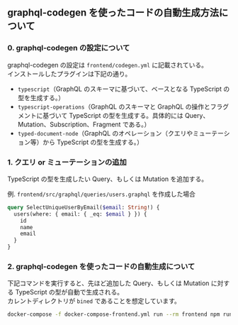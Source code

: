 ## graphql-codegen を使ったコードの自動生成方法について

### 0. graphql-codegen の設定について

graphql-codegen の設定は `frontend/codegen.yml` に記載されている。  
インストールしたプラグインは下記の通り。

- `typescript`（GraphQL のスキーマに基づいて、ベースとなる TypeScript の型を生成する。）
- `typescript-operations`（GraphQL のスキーマと GraphQL の操作とフラグメントに基づいて TypeScript の型を生成する。具体的には Query、Mutation、Subscription、Fragment である。）
- `typed-document-node`（GraphQL のオペレーション（クエリやミューテーション等）から TypeScript の型を生成する。）

### 1. クエリ or ミューテーションの追加

TypeScript の型を生成したい Query、もしくは Mutation を追加する。

例. `frontend/src/graphql/queries/users.graphql` を作成した場合

```graphql
query SelectUniqueUserByEmail($email: String!) {
  users(where: { email: { _eq: $email } }) {
    id
    name
    email
  }
}
```

### 2. graphql-codegen を使ったコードの自動生成について

下記コマンドを実行すると、先ほど追加した Query、もしくは Mutation に対する TypeScript の型が自動で生成される。  
カレントディレクトリが `bined` であることを想定しています。

```bash
docker-compose -f docker-compose-frontend.yml run --rm frontend npm run generate
```

